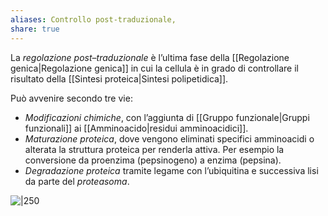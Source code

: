 ```yaml
---
aliases: Controllo post-traduzionale,
share: true
---
```

La *regolazione post–traduzionale* è l’ultima fase della [[Regolazione genica|Regolazione genica]] in cui la cellula è in grado di controllare il risultato della [[Sintesi proteica|Sintesi polipetidica]].

Può avvenire secondo tre vie:
- *Modificazioni chimiche*, con l’aggiunta di [[Gruppo funzionale|Gruppi funzionali]] ai [[Amminoacido|residui amminoacidici]].
- *Maturazione proteica*, dove vengono eliminati specifici amminoacidi o alterata la struttura proteica per renderla attiva. Per esempio la conversione da proenzima (pepsinogeno) a enzima (pepsina).
- *Degradazione proteica* tramite legame con l’ubiquitina e successiva lisi da parte del *proteasoma*.

![|250](a6f4987f26a0464087920e4de22feaa6_MD5%201.png)